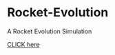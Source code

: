 # Rocket-Evolution
A Rocket Evolution Simulation

[CLICK here](https://www.sarrah-b.github.io/Rocket-Evolution)
